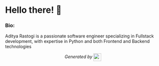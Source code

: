 # Hello there! 👋

### Bio:

Aditya Rastogi is a passionate software engineer specializing in Fullstack development, with expertise in Python and both Frontend and Backend technologies

</div>

<p align="center">
<i>Generated by <a href="https://www.tublian.com/"><img src="https://tublian-newsletter-assets.s3.amazonaws.com/just-logo.png" width="25" style="vertical-align: middle"/></i>
</p>
